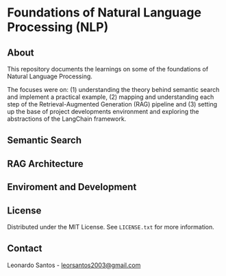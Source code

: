 # Foundations of Natural Language Processing (NLP)

## About

This repository documents the learnings on some of the foundations of Natural Language Processing.

The focuses were on: (1) understanding the theory behind semantic search and implement a practical example, (2) mapping and understanding each step of the Retrieval-Augmented Generation (RAG) pipeline and (3) setting up the base of project developments environment and exploring the abstractions of the LangChain framework.

## Semantic Search

## RAG Architecture

## Enviroment and Development

## License

Distributed under the MIT License. See `LICENSE.txt` for more information.

## Contact

Leonardo Santos - <leorsantos2003@gmail.com>
